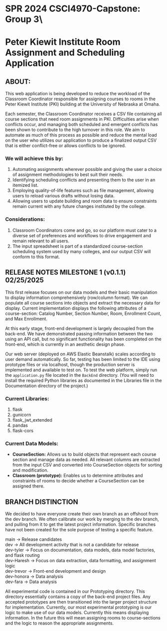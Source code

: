# SPR 2024 CSCI4970-Capstone: Group 3\
# Peter Kiewit Institute Room Assignment and Scheduling Application

## ABOUT:

This web application is being developed to reduce the workload of the Classroom Coordinator responsible for assigning courses to rooms in the Peter Kiewit Institute (PKI) building at the University of Nebraska at Omaha.

Each semester, the Classroom Coordinator receives a CSV file containing all course sections that need room assignments in PKI. Difficulties arise when conflicts occur, and managing both scheduled and emergent conflicts has been shown to contribute to the high turnover in this role. We aim to automate as much of this process as possible and reduce the mental load on the user who utilizes our application to produce a finalized output CSV that is either conflict-free or allows conflicts to be ignored.

### We will achieve this by:

1. Automating assignments wherever possible and giving the user a choice of assignment methodologies to best suit their needs.
2. Identifying scheduling conflicts and presenting them to the user in an itemized list.
3. Employing quality-of-life features such as file management, allowing users to reload various drafts without losing data.
4. Allowing users to update building and room data to ensure constraints remain current with any future changes instituted by the college.

### Considerations:

1. Classroom Coordinators come and go, so our platform must cater to a diverse set of preferences and workflows to drive engagement and remain relevant to all users.
2. The input spreadsheet is part of a standardized course-section scheduling system used by many colleges, and our output CSV will conform to this format.

## RELEASE NOTES MILESTONE 1 (v0.1.1) 02/25/2025

This first release focuses on our data models and their basic manipulation to display information comprehensively (row/column format). We can populate all course sections into objects and extract the necessary data for display. Current implementation displays the following attributes of a course-section: Catalog Number, Section Number, Room, Enrollment Count, and Max Enrollment.

At this early stage, front-end development is largely decoupled from the back-end. We have demonstrated passing information between the two using an API call, but no significant functionality has been completed on the front-end, which is currently in an aesthetic design phase.

Our web server (deployed on AWS Elastic Beanstalk) scales according to user demand automatically. So far, testing has been limited to the IDE using prototype files or via localhost, though the production server is implemented and available to test on. To test the web platform, simply run the `application.py` file located in the `BackEnd` directory. (You will need to install the required Python libraries as documented in the Libraries file in the Documentation directory of the project.)

### Current Libraries:
1. flask
2. gunicorn
3. flask_jwt_extended
4. pandas
5. flask-cors

### Current Data Models:
- **CourseSection:** Allows us to build objects that represent each course section and manage data as needed. All relevant columns are extracted from the input CSV and converted into CourseSection objects for sorting and modification.
- **Classroom (prototype):** Enables us to determine attributes and constraints of rooms to decide whether a CourseSection can be assigned there.

## BRANCH DISTINCTION

We decided to have everyone create their own branch as an offshoot from the dev branch. We often calibrate our work by merging to the dev branch, and pulling from it to get the latest project information. Specific branches have not been created for the sole purpose of testing a specific feature.

main        -> Release candidates\
dev         -> All development activity that is not a candidate for release\
dev-tyler   -> Focus on documentation, data models, data model factories, and flask routing\
dev-Haresh  -> Focus on data extraction, data formatting, and assignment logic\
dev-trevor  -> Front-end development and design\
dev-honora  -> Data analysis\
dev-fara    -> Data analysis

All experimental code is contained in our Prototyping directory. This directory essentially contains a copy of the back-end project files. Any accepted prototypes are then transitioned into the larger project structure for implementation. Currently, our most experimental prototyping is our logic to make use of our data models. Currently this means displaying information. In the future this will mean assigning rooms to course-sections and the logic to reason the appropriate assignments.